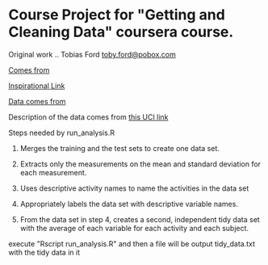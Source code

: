 
# Course Project for "Getting and Cleaning Data" coursera course.
Original work .. Tobias Ford <toby.ford@pobox.com>

[Comes from](https://github.com/tobybot11/getdata-034-course-project)

[Inspirational Link](http://www.insideactivitytracking.com/data-science-activity-tracking-and-the-battle-for-the-worlds-top-sports-brand/)

[Data comes from](https://d396qusza40orc.cloudfront.net/getdata%2Fprojectfiles%2FUCI%20HAR%20Dataset.zip)

Description of the data comes from 
[this UCI link](http://archive.ics.uci.edu/ml/datasets/Human+Activity+Recognition+Using+Smartphones)

Steps needed by run_analysis.R

1. Merges the training and the test sets to create one data set.

2. Extracts only the measurements on the mean and standard deviation for each measurement. 

3. Uses descriptive activity names to name the activities in the data set

4. Appropriately labels the data set with descriptive variable names. 

5. From the data set in step 4, creates a second, independent tidy data set with the average of each variable for each activity and each subject.


execute "Rscript run_analysis.R" and then a file will be output
tidy_data.txt with the tidy data in it
